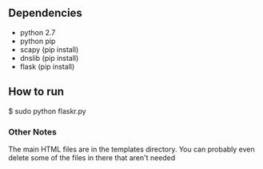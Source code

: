 ## Dependencies

- python 2.7
- python pip
- scapy (pip install)
- dnslib (pip install)
- flask (pip install)


## How to run

$ sudo python flaskr.py


### Other Notes

The main HTML files are in the templates directory.
You can probably even delete some of the files in there that aren't needed
